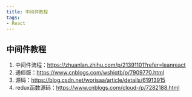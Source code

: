 ```yaml
---
title: 中间件教程
tags: 
- React
---
```

## 中间件教程
1. 中间件流程：https://zhuanlan.zhihu.com/p/21391101?refer=leanreact
2. 通俗版：https://www.cnblogs.com/wshiqtb/p/7909770.html
3. 源码：https://blog.csdn.net/worisaa/article/details/61913915
4. redux函数源码：https://www.cnblogs.com/cloud-/p/7282188.html
